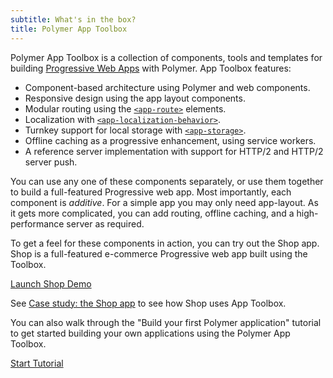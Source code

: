 ```yaml
---
subtitle: What's in the box?
title: Polymer App Toolbox
---
```


Polymer App Toolbox is a collection of components, tools and templates for
building
[Progressive Web Apps](https://developers.google.com/web/progressive-web-apps)
with Polymer. App Toolbox features:

-   Component-based architecture using Polymer and web components.
-   Responsive design using the app layout components.
-   Modular routing using the [`<app-route>`](https://elements.polymer-project.org/elements/app-route) elements.
-   Localization with [`<app-localization-behavior>`](https://elements.polymer-project.org/elements/app-localization-behavior).
-   Turnkey support for local storage with [`<app-storage>`](https://elements.polymer-project.org/elements/app-storage).
-   Offline caching as a progressive enhancement, using service workers.
-   A reference server implementation with support for HTTP/2 and HTTP/2 server push.

You can use any one of these components separately, or use them together to build a full-featured Progressive web app. Most importantly, each component is _additive_. For a simple app you may only need app-layout. As it gets more complicated, you can add routing, offline caching, and a high-performance server as required.

To get a feel for these components in action, you can try out the Shop app. Shop is a full-featured e-commerce Progressive web app built using the Toolbox.

<a href="https://shop.polymer-project.org/" class="blue-button">Launch Shop Demo
</a>

See [Case study: the Shop app](case-study) to see how Shop uses App Toolbox.

You can also walk through the "Build your first Polymer application"
tutorial to get started building your own applications using the
Polymer App Toolbox.

<a href="../start/toolbox/set-up" class="blue-button">Start Tutorial</a>

